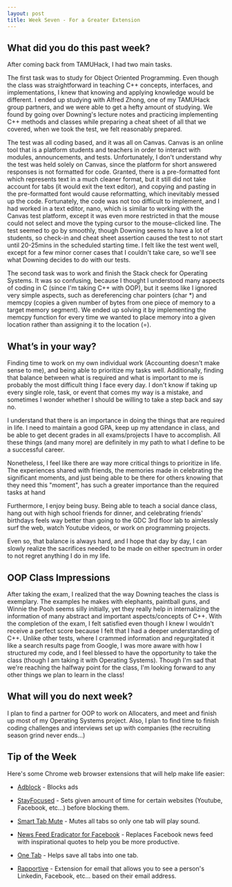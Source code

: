 ```yaml
---
layout: post
title: Week Seven - For a Greater Extension
---
```


What did you do this past week?
------
After coming back from TAMUHack, I had two main tasks.

The first task was to study for Object Oriented Programming. Even though the class was straightforward in teaching C++ concepts, interfaces, and implementations, I knew that knowing and applying knowledge would be different. I ended up studying with Alfred Zhong, one of my TAMUHack group partners, and we were able to get a hefty amount of studying. We found by going over Downing's lecture notes and practicing implementing C++ methods and classes while preparing a cheat sheet of all that we covered, when we took the test, we felt reasonably prepared.

The test was all coding based, and it was all on Canvas. Canvas is an online tool that is a platform students and teachers in order to interact with modules, announcements, and tests. Unfortunately, I don't understand why the test was held solely on Canvas, since the platform for short answered responses is not formatted for code. Granted, there is a pre-formatted font which represents text in a much cleaner format, but it still did not take account for tabs (it would exit the text editor), and copying and pasting in the pre-formatted font would cause reformatting, which inevitably messed up the code. Fortunately, the code was not too difficult to implement, and I had worked in a text editor, nano, which is similar to working with the Canvas test platform, except it was even more restricted in that the mouse could not select and move the typing cursor to the mouse-clicked line. The test seemed to go by smoothly, though Downing seems to have a lot of students, so check-in and cheat sheet assertion caused the test to not start until 20-25mins in the scheduled starting time. I felt like the test went well, except for a few minor corner cases that I couldn't take care, so we'll see what Downing decides to do with our tests.

The second task was to work and finish the Stack check for Operating Systems. It was so confusing, because I thought I understood many aspects of coding in C (since I'm taking C++ with OOP), but it seems like I ignored very simple aspects, such as dereferencing char pointers (char *) and memcpy (copies a given number of bytes from one piece of memory to a target memory segment). We ended up solving it by implementing the memcpy function for every time we wanted to place memory into a given location rather than assigning it to the location (=).

What’s in your way?
------
Finding time to work on my own individual work (Accounting doesn't make sense to me), and being able to prioritize my tasks well. Additionally, finding that balance between what is required and what is important to me is probably the most difficult thing I face every day. I don't know if taking up every single role, task, or event that comes my way is a mistake, and sometimes I wonder whether I should be willing to take a step back and say no.

I understand that there is an importance in doing the things that are required in life. I need to maintain a good GPA, keep up my attendance in class, and be able to get decent grades in all exams/projects I have to accomplish. All these things (and many more) are definitely in my path to what I define to be a successful career.

Nonetheless, I feel like there are way more critical things to prioritize in life. The experiences shared with friends, the memories made in celebrating the significant moments, and just being able to be there for others knowing that they need this "moment", has such a greater importance than the required tasks at hand

Furthermore, I enjoy being busy. Being able to teach a social dance class, hang out with high school friends for dinner, and celebrating friends' birthdays feels way better than going to the GDC 3rd floor lab to aimlessly surf the web, watch Youtube videos, or work on programming projects.

Even so, that balance is always hard, and I hope that day by day, I can slowly realize the sacrifices needed to be made on either spectrum in order to not regret anything I do in my life.

OOP Class Impressions
------
After taking the exam, I realized that the way Downing teaches the class is exemplary. The examples he makes with elephants, paintball guns, and Winnie the Pooh seems silly initially, yet they really help in internalizing the information of many abstract and important aspects/concepts of C++. With the completion of the exam, I felt satisfied even though I knew I wouldn't receive a perfect score because I felt that I had a deeper understanding of C++. Unlike other tests, where I crammed information and regurgitated it like a search results page from Google, I was more aware with how I structured my code, and I feel blessed to have the opportunity to take the class (though I am taking it with Operating Systems). Though I'm sad that we're reaching the halfway point for the class, I'm looking forward to any other things we plan to learn in the class!

What will you do next week?
------
I plan to find a partner for OOP to work on Allocaters, and meet and finish up most of my Operating Systems project. Also, I plan to find time to finish coding challenges and interviews set up with companies (the recruiting season grind never ends...)

Tip of the Week
------
Here's some Chrome web browser extensions that will help make life easier:
- [Adblock](https://chrome.google.com/webstore/detail/adblock/gighmmpiobklfepjocnamgkkbiglidom?hl=en-US) - Blocks ads

- [StayFocused](https://chrome.google.com/webstore/detail/stayfocusd/laankejkbhbdhmipfmgcngdelahlfoji) - Sets given amount of time for certain websites (Youtube, Facebook, etc...) before blocking them.

- [Smart Tab Mute](https://chrome.google.com/webstore/detail/smart-tab-mute/dnfbgicfhchdpogmafjifjgbcjdaikgn) - Mutes all tabs so only one tab will play sound.

- [News Feed Eradicator for Facebook](https://chrome.google.com/webstore/detail/news-feed-eradicator-for/fjcldmjmjhkklehbacihaiopjklihlgg) - Replaces Facebook news feed with inspirational quotes to help you be more productive.

- [One Tab](https://chrome.google.com/webstore/detail/onetab/chphlpgkkbolifaimnlloiipkdnihall?hl=en) - Helps save all tabs into one tab.

- [Rapportive](https://chrome.google.com/webstore/detail/rapportive/hihakjfhbmlmjdnnhegiciffjplmdhin) - Extension for email that allows you to see a person's Linkedin, Facebook, etc... based on their email address.
